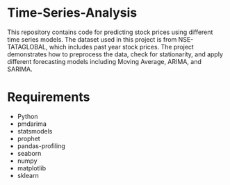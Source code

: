 # Time-Series-Analysis
This repository contains code for predicting stock prices using different time series models. The dataset used in this project is from NSE-TATAGLOBAL, which includes past year stock prices. The project demonstrates how to preprocess the data, check for stationarity, and apply different forecasting models including Moving Average, ARIMA, and SARIMA.

# Requirements
- Python
- pmdarima
- statsmodels
- prophet
- pandas-profiling
- seaborn
- numpy
- matplotlib
- sklearn

